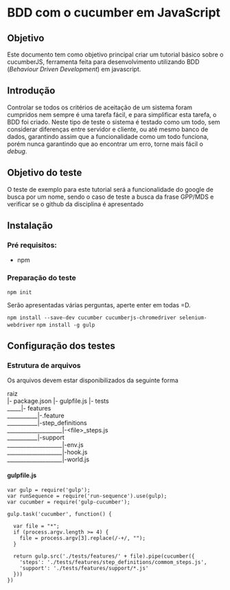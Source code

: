 # BDD com o cucumber em JavaScript

## Objetivo

Este documento tem como objetivo principal criar um tutorial básico sobre o cucumberJS, ferramenta feita para desenvolvimento utilizando BDD (_Behaviour Driven Development_) em javascript.

## Introdução

Controlar se todos os critérios de aceitação de um sistema foram cumpridos nem sempre é uma tarefa fácil, e para simplificar esta tarefa, o BDD foi criado.
Neste tipo de teste o sistema é testado como um todo, sem considerar diferenças entre servidor e cliente, ou até mesmo banco de dados, garantindo assim que a funcionalidade como um todo funciona, porém nunca garantindo que ao encontrar um erro, torne mais fácil o _debug_.

## Objetivo do teste

O teste de exemplo para este tutorial será a funcionalidade do google de busca por um nome, sendo o caso de teste a busca da frase GPP/MDS e verificar se o github da disciplina é apresentado

## Instalação

### Pré requisitos:
- npm

### Preparação do teste

`npm init`

Serão apresentadas várias perguntas, aperte enter em todas =D.

`npm install --save-dev cucumber cucumberjs-chromedriver selenium-webdriver`
`npm install -g gulp`

## Configuração dos testes

### Estrutura de arquivos

Os arquivos devem estar disponibilizados da seguinte forma

raiz<br>
|- package.json
|- gulpfile.js
|- tests<br>
_____|- features <br>
___________|-<files>.feature<br>
___________|-step_definitions<br>
____________________|-\<file\>_steps.js<br>
___________|-support<br>
____________________|-env.js<br>
____________________|-hook.js<br>
____________________|-world.js<br>


#### gulpfile.js

    var gulp = require('gulp');
    var runSequence = require('run-sequence').use(gulp);
    var cucumber = require('gulp-cucumber');
    
    gulp.task('cucumber', function() {

      var file = "*";
      if (process.argv.length >= 4) {
        file = process.argv[3].replace(/-+/, "");
      }
    
      return gulp.src('./tests/features/' + file).pipe(cucumber({
        'steps': './tests/features/step_definitions/commom_steps.js',
        'support': './tests/features/support/*.js'
      }))
    })